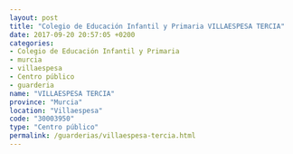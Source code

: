```yaml
---
layout: post
title: "Colegio de Educación Infantil y Primaria VILLAESPESA TERCIA"
date: 2017-09-20 20:57:05 +0200
categories:
- Colegio de Educación Infantil y Primaria
- murcia
- villaespesa
- Centro público
- guarderia
name: "VILLAESPESA TERCIA"
province: "Murcia"
location: "Villaespesa"
code: "30003950"
type: "Centro público"
permalink: /guarderias/villaespesa-tercia.html
---
```

